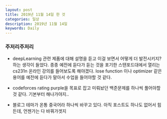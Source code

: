 ```yaml
---
layout: post
title: 2019년 11월 14일 한 것
categories: 일상
description: 2019년 11월 14일
keywords: Daily
---
```


### 주저리주저리

* deepLearning 관련 제품에 대해 설명을 듣고 이걸 보면서 어떻게 더 발전시키지? 하는 생각이 들었다. 종종 예전에 듣다가 듣는 것을 포기한 스탠포드대에서 열리는 cs231n 온라인 강의를 들어보도록 해야겠다. lose function 이나 optimizer 같은 용어를 예전에 듣다가 말아서 수업을 들어야할 것 같다.

* codeforces rating purple을 목표로 잡고 미뤄놨던 백준문제를 하나씩 풀어야할 것 같다. 기본부터 해나가야지..

* 블로그 테마가 온통 중국어라 하나씩 바꾸고 있다. 아직 포스트도 하나도 없어서 힘든데, 언젠가는 다 바꿔가겟지